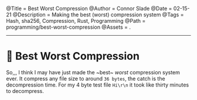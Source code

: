 @Title = Best Worst Compression
@Author = Connor Slade
@Date = 02-15-21
@Description = Making the best (worst) compression system
@Tags = Hash, sha256, Compression, Rust, Programming
@Path = programming/best-worst-compression
@Assets = .

---

# 📁 Best Worst Compression

So,,, I think I may have just made the ~best~  *worst* compression system ever.
It compress any file size to around `36 bytes`, the catch is the decompression time.
For my 4 byte test file `Hi\r\n` it took like thirty minutes to decompress.
